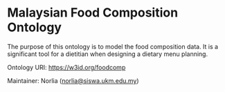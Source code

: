 Malaysian Food Composition Ontology
===================================

The purpose of this ontology is to model the food composition data. 
It is a significant tool for a dietitian when designing a dietary menu planning.

Ontology URI:
https://w3id.org/foodcomp

Maintainer:
Norlia (norlia@siswa.ukm.edu.my)

